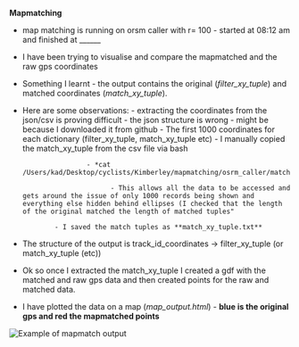 **Mapmatching**

- map matching is running on orsm caller with r= 100 - started at 08:12 am and finished at ______

- I have been trying to visualise and compare the mapmatched and the raw gps coordinates
  
- Something I learnt - the output contains the original (*filter_xy_tuple*) and matched coordinates (*match_xy_tuple*).

- Here are some observations:
      - extracting the coordinates from the json/csv is proving difficult
              - the json structure is wrong - might be because I downloaded it from github
              - The first 1000 coordinates for each dictionary (filter_xy_tuple, match_xy_tuple etc) 
              - I manually copied the match_xy_tuple from the csv file via bash
  
                      - *cat /Users/kad/Desktop/cyclists/Kimberley/mapmatching/osrm_caller/matched_tracks080125.csv*
  
                            - This allows all the data to be accessed and gets around the issue of only 1000 records being shown and everything else hidden behind ellipses (I checked that the length of the original matched the length of matched tuples"
  
              - I saved the match tuples as **match_xy_tuple.txt**

- The structure of the output is track_id_coordinates -> filter_xy_tuple (or  match_xy_tuple (etc))


- Ok so once I extracted the match_xy_tuple I created a gdf with the matched and raw gps data and then created points for the raw and matched data.
- I have plotted the data on a map (*map_output.html*) - **blue is the original gps and red the mapmatched points**
  
![Example of mapmatch output](https://github.com/user-attachments/assets/44bf5fe9-3a71-4f9d-928e-2a8a04287181)

